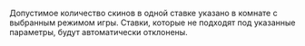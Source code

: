 Допустимое количество скинов в одной ставке указано в комнате с выбранным режимом игры.
Ставки, которые не подходят под указанные параметры, будут автоматически отклонены.
